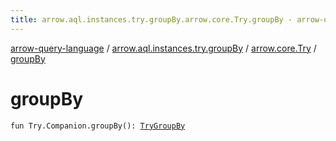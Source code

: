 ```yaml
---
title: arrow.aql.instances.try.groupBy.arrow.core.Try.groupBy - arrow-query-language
---
```


[arrow-query-language](../../index.html) / [arrow.aql.instances.try.groupBy](../index.html) / [arrow.core.Try](index.html) / [groupBy](./group-by.html)

# groupBy

`fun Try.Companion.groupBy(): `[`TryGroupBy`](../../arrow.aql.instances/-try-group-by/index.html)